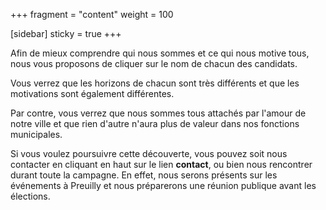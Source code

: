+++
fragment = "content"
weight = 100

[sidebar]
  sticky = true
+++

Afin de mieux comprendre qui nous sommes et ce qui nous motive tous, nous vous proposons de cliquer sur le nom de chacun des candidats. 

Vous verrez que les horizons de chacun sont très différents et que les motivations sont également différentes.

Par contre, vous verrez que nous sommes tous attachés par l'amour de notre ville et que rien d'autre n'aura plus de valeur dans nos fonctions municipales.

Si vous voulez poursuivre cette découverte, vous pouvez soit nous contacter en cliquant en haut sur le lien **contact**, ou
bien nous rencontrer durant toute la campagne. En effet, nous serons présents sur les événements à Preuilly et nous
préparerons une réunion publique avant les élections.
 
